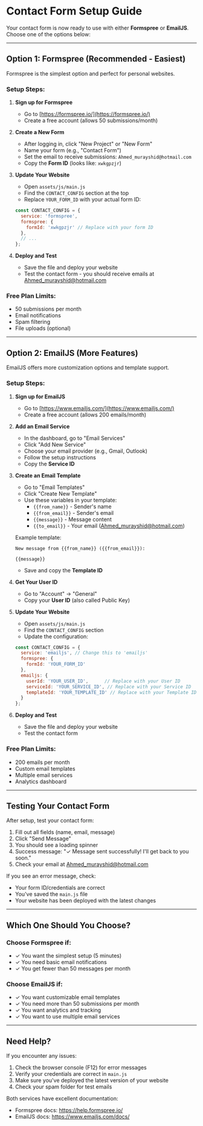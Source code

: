 # Contact Form Setup Guide

Your contact form is now ready to use with either **Formspree** or **EmailJS**. Choose one of the options below:

---

## Option 1: Formspree (Recommended - Easiest)

Formspree is the simplest option and perfect for personal websites.

### Setup Steps:

1. **Sign up for Formspree**
   - Go to [https://formspree.io/](https://formspree.io/)
   - Create a free account (allows 50 submissions/month)

2. **Create a New Form**
   - After logging in, click "New Project" or "New Form"
   - Name your form (e.g., "Contact Form")
   - Set the email to receive submissions: `Ahmed_murayshid@hotmail.com`
   - Copy the **Form ID** (looks like: `xwkgpzjr`)

3. **Update Your Website**
   - Open `assets/js/main.js`
   - Find the `CONTACT_CONFIG` section at the top
   - Replace `YOUR_FORM_ID` with your actual form ID:
   ```javascript
   const CONTACT_CONFIG = {
     service: 'formspree',
     formspree: {
       formId: 'xwkgpzjr' // Replace with your form ID
     },
     // ...
   };
   ```

4. **Deploy and Test**
   - Save the file and deploy your website
   - Test the contact form - you should receive emails at Ahmed_murayshid@hotmail.com

### Free Plan Limits:
- 50 submissions per month
- Email notifications
- Spam filtering
- File uploads (optional)

---

## Option 2: EmailJS (More Features)

EmailJS offers more customization options and template support.

### Setup Steps:

1. **Sign up for EmailJS**
   - Go to [https://www.emailjs.com/](https://www.emailjs.com/)
   - Create a free account (allows 200 emails/month)

2. **Add an Email Service**
   - In the dashboard, go to "Email Services"
   - Click "Add New Service"
   - Choose your email provider (e.g., Gmail, Outlook)
   - Follow the setup instructions
   - Copy the **Service ID**

3. **Create an Email Template**
   - Go to "Email Templates"
   - Click "Create New Template"
   - Use these variables in your template:
     - `{{from_name}}` - Sender's name
     - `{{from_email}}` - Sender's email
     - `{{message}}` - Message content
     - `{{to_email}}` - Your email (Ahmed_murayshid@hotmail.com)

   Example template:
   ```
   New message from {{from_name}} ({{from_email}}):

   {{message}}
   ```
   - Save and copy the **Template ID**

4. **Get Your User ID**
   - Go to "Account" → "General"
   - Copy your **User ID** (also called Public Key)

5. **Update Your Website**
   - Open `assets/js/main.js`
   - Find the `CONTACT_CONFIG` section
   - Update the configuration:
   ```javascript
   const CONTACT_CONFIG = {
     service: 'emailjs', // Change this to 'emailjs'
     formspree: {
       formId: 'YOUR_FORM_ID'
     },
     emailjs: {
       userId: 'YOUR_USER_ID',      // Replace with your User ID
       serviceId: 'YOUR_SERVICE_ID', // Replace with your Service ID
       templateId: 'YOUR_TEMPLATE_ID' // Replace with your Template ID
     }
   };
   ```

6. **Deploy and Test**
   - Save the file and deploy your website
   - Test the contact form

### Free Plan Limits:
- 200 emails per month
- Custom email templates
- Multiple email services
- Analytics dashboard

---

## Testing Your Contact Form

After setup, test your contact form:

1. Fill out all fields (name, email, message)
2. Click "Send Message"
3. You should see a loading spinner
4. Success message: "✓ Message sent successfully! I'll get back to you soon."
5. Check your email at Ahmed_murayshid@hotmail.com

If you see an error message, check:
- Your form ID/credentials are correct
- You've saved the `main.js` file
- Your website has been deployed with the latest changes

---

## Which One Should You Choose?

### Choose **Formspree** if:
- ✓ You want the simplest setup (5 minutes)
- ✓ You need basic email notifications
- ✓ You get fewer than 50 messages per month

### Choose **EmailJS** if:
- ✓ You want customizable email templates
- ✓ You need more than 50 submissions per month
- ✓ You want analytics and tracking
- ✓ You want to use multiple email services

---

## Need Help?

If you encounter any issues:
1. Check the browser console (F12) for error messages
2. Verify your credentials are correct in `main.js`
3. Make sure you've deployed the latest version of your website
4. Check your spam folder for test emails

Both services have excellent documentation:
- Formspree docs: https://help.formspree.io/
- EmailJS docs: https://www.emailjs.com/docs/
